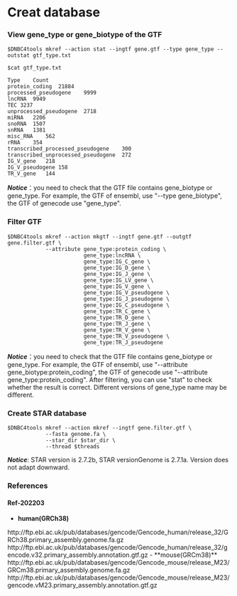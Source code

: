 # **Creat database**

### **View gene_type or gene_biotype of the GTF**
```shell
$DNBC4tools mkref --action stat --ingtf gene.gtf --type gene_type --outstat gtf_type.txt

$cat gtf_type.txt

Type	Count
protein_coding	21884
processed_pseudogene	9999
lncRNA	9949
TEC	3237
unprocessed_pseudogene	2718
miRNA	2206
snoRNA	1507
snRNA	1381
misc_RNA	562
rRNA	354
transcribed_processed_pseudogene	300
transcribed_unprocessed_pseudogene	272
IG_V_gene	218
IG_V_pseudogene	158
TR_V_gene	144
```
***Notice***：you need to check that the GTF file contains gene_biotype or gene_type. For example, the GTF of ensembl, use "--type gene_biotype", the GTF of genecode use "gene_type". 

### **Filter GTF**
```shell
$DNBC4tools mkref --action mkgtf --ingtf gene.gtf --outgtf gene.filter.gtf \
            --attribute gene_type:protein_coding \
                        gene_type:lncRNA \
                        gene_type:IG_C_gene \
                        gene_type:IG_D_gene \
                        gene_type:IG_J_gene \
                        gene_type:IG_LV_gene \
                        gene_type:IG_V_gene \
                        gene_type:IG_V_pseudogene \
                        gene_type:IG_J_pseudogene \
                        gene_type:IG_C_pseudogene \
                        gene_type:TR_C_gene \
                        gene_type:TR_D_gene \
                        gene_type:TR_J_gene \
                        gene_type:TR_V_gene \
                        gene_type:TR_V_pseudogene \
                        gene_type:TR_J_pseudogene
```
***Notice***：you need to check that the GTF file contains gene_biotype or gene_type. For example, the GTF of ensembl, use "--attribute gene_biotype:protein_coding", the GTF of genecode use "--attribute gene_type:protein_coding". After filtering, you can use "stat" to check whether the result is correct. Different versions of gene_type name may be different. 

### **Create STAR database**
```shell
$DNBC4tools mkref --action mkref --ingtf gene.filter.gtf \
            --fasta genome.fa \
            --star_dir $star_dir \
            --thread $threads
```
***Notice***: STAR version is 2.7.2b, STAR versionGenome is 2.7.1a. Version does not adapt downward.

### **References**  
#### **Ref-202203**
- **human(GRCh38)**
</b>
 http://ftp.ebi.ac.uk/pub/databases/gencode/Gencode_human/release_32/GRCh38.primary_assembly.genome.fa.gz
 http://ftp.ebi.ac.uk/pub/databases/gencode/Gencode_human/release_32/gencode.v32.primary_assembly.annotation.gtf.gz
</b>
- **mouse(GRCm38)** 
</b>
 http://ftp.ebi.ac.uk/pub/databases/gencode/Gencode_mouse/release_M23/GRCm38.primary_assembly.genome.fa.gz
 http://ftp.ebi.ac.uk/pub/databases/gencode/Gencode_mouse/release_M23/gencode.vM23.primary_assembly.annotation.gtf.gz
